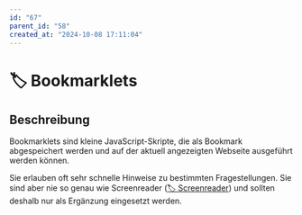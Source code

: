 ```yaml
---
id: "67"
parent_id: "58"
created_at: "2024-10-08 17:11:04"
---
```


# 🏷️ Bookmarklets

## Beschreibung

Bookmarklets sind kleine JavaScript-Skripte, die als Bookmark abgespeichert werden und auf der aktuell angezeigten Webseite ausgeführt werden können.

Sie erlauben oft sehr schnelle Hinweise zu bestimmten Fragestellungen. Sie sind aber nie so genau wie Screenreader ([🏷️ Screenreader](/de/tags/screenreader)) und sollten deshalb nur als Ergänzung eingesetzt werden.